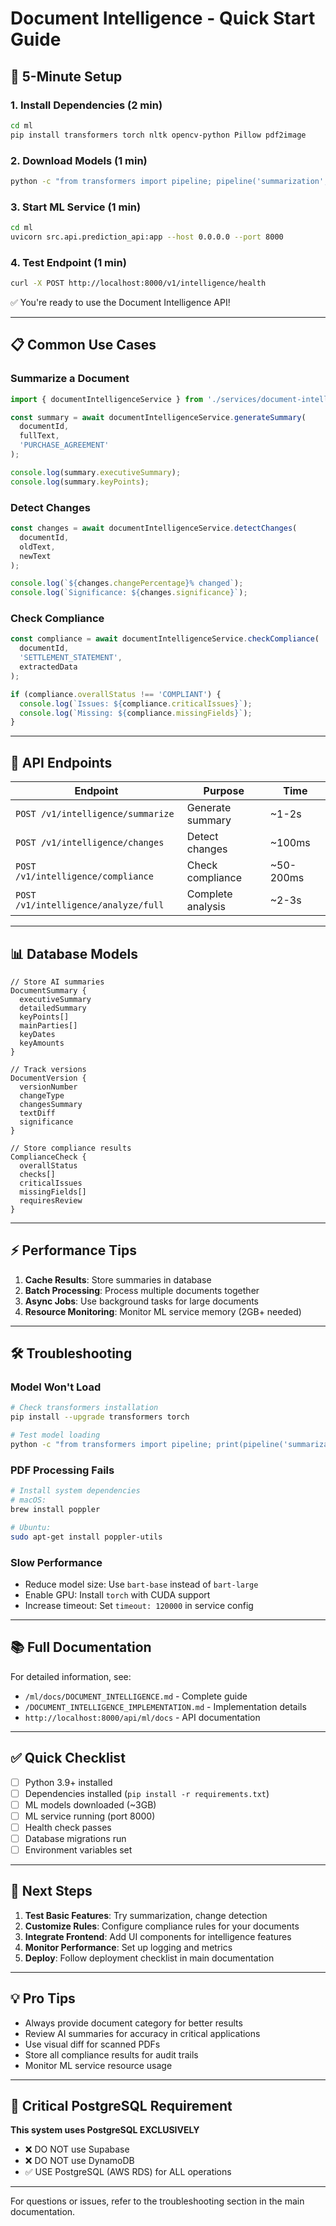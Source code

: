 # Document Intelligence - Quick Start Guide

## 🚀 5-Minute Setup

### 1. Install Dependencies (2 min)

```bash
cd ml
pip install transformers torch nltk opencv-python Pillow pdf2image
```

### 2. Download Models (1 min)

```bash
python -c "from transformers import pipeline; pipeline('summarization', model='facebook/bart-large-cnn')"
```

### 3. Start ML Service (1 min)

```bash
cd ml
uvicorn src.api.prediction_api:app --host 0.0.0.0 --port 8000
```

### 4. Test Endpoint (1 min)

```bash
curl -X POST http://localhost:8000/v1/intelligence/health
```

✅ You're ready to use the Document Intelligence API!

---

## 📋 Common Use Cases

### Summarize a Document

```typescript
import { documentIntelligenceService } from './services/document-intelligence.service';

const summary = await documentIntelligenceService.generateSummary(
  documentId,
  fullText,
  'PURCHASE_AGREEMENT'
);

console.log(summary.executiveSummary);
console.log(summary.keyPoints);
```

### Detect Changes

```typescript
const changes = await documentIntelligenceService.detectChanges(
  documentId,
  oldText,
  newText
);

console.log(`${changes.changePercentage}% changed`);
console.log(`Significance: ${changes.significance}`);
```

### Check Compliance

```typescript
const compliance = await documentIntelligenceService.checkCompliance(
  documentId,
  'SETTLEMENT_STATEMENT',
  extractedData
);

if (compliance.overallStatus !== 'COMPLIANT') {
  console.log(`Issues: ${compliance.criticalIssues}`);
  console.log(`Missing: ${compliance.missingFields}`);
}
```

---

## 🔌 API Endpoints

| Endpoint | Purpose | Time |
|----------|---------|------|
| `POST /v1/intelligence/summarize` | Generate summary | ~1-2s |
| `POST /v1/intelligence/changes` | Detect changes | ~100ms |
| `POST /v1/intelligence/compliance` | Check compliance | ~50-200ms |
| `POST /v1/intelligence/analyze/full` | Complete analysis | ~2-3s |

---

## 📊 Database Models

```prisma
// Store AI summaries
DocumentSummary {
  executiveSummary
  detailedSummary
  keyPoints[]
  mainParties[]
  keyDates
  keyAmounts
}

// Track versions
DocumentVersion {
  versionNumber
  changeType
  changesSummary
  textDiff
  significance
}

// Store compliance results
ComplianceCheck {
  overallStatus
  checks[]
  criticalIssues
  missingFields[]
  requiresReview
}
```

---

## ⚡ Performance Tips

1. **Cache Results**: Store summaries in database
2. **Batch Processing**: Process multiple documents together
3. **Async Jobs**: Use background tasks for large documents
4. **Resource Monitoring**: Monitor ML service memory (2GB+ needed)

---

## 🛠️ Troubleshooting

### Model Won't Load
```bash
# Check transformers installation
pip install --upgrade transformers torch

# Test model loading
python -c "from transformers import pipeline; print(pipeline('summarization'))"
```

### PDF Processing Fails
```bash
# Install system dependencies
# macOS:
brew install poppler

# Ubuntu:
sudo apt-get install poppler-utils
```

### Slow Performance
- Reduce model size: Use `bart-base` instead of `bart-large`
- Enable GPU: Install `torch` with CUDA support
- Increase timeout: Set `timeout: 120000` in service config

---

## 📚 Full Documentation

For detailed information, see:
- `/ml/docs/DOCUMENT_INTELLIGENCE.md` - Complete guide
- `/DOCUMENT_INTELLIGENCE_IMPLEMENTATION.md` - Implementation details
- `http://localhost:8000/api/ml/docs` - API documentation

---

## ✅ Quick Checklist

- [ ] Python 3.9+ installed
- [ ] Dependencies installed (`pip install -r requirements.txt`)
- [ ] ML models downloaded (~3GB)
- [ ] ML service running (port 8000)
- [ ] Health check passes
- [ ] Database migrations run
- [ ] Environment variables set

---

## 🎯 Next Steps

1. **Test Basic Features**: Try summarization, change detection
2. **Customize Rules**: Configure compliance rules for your documents
3. **Integrate Frontend**: Add UI components for intelligence features
4. **Monitor Performance**: Set up logging and metrics
5. **Deploy**: Follow deployment checklist in main documentation

---

## 💡 Pro Tips

- Always provide document category for better results
- Review AI summaries for accuracy in critical applications
- Use visual diff for scanned PDFs
- Store all compliance results for audit trails
- Monitor ML service resource usage

---

## 🚨 Critical PostgreSQL Requirement

**This system uses PostgreSQL EXCLUSIVELY**

- ❌ DO NOT use Supabase
- ❌ DO NOT use DynamoDB
- ✅ USE PostgreSQL (AWS RDS) for ALL operations

---

For questions or issues, refer to the troubleshooting section in the main documentation.
